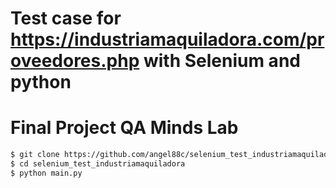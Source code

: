# Test case for https://industriamaquiladora.com/proveedores.php with Selenium and python
# Final Project QA Minds Lab

```bash
$ git clone https://github.com/angel88c/selenium_test_industriamaquiladora.git
$ cd selenium_test_industriamaquiladora
$ python main.py 
```
